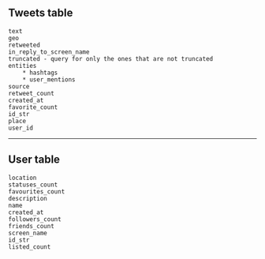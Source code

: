 ## Tweets table

	text
	geo
	retweeted
	in_reply_to_screen_name
	truncated - query for only the ones that are not truncated
	entities
		* hashtags
		* user_mentions
	source
	retweet_count
	created_at
	favorite_count
	id_str
	place
	user_id

------------------------

## User table
	location
	statuses_count
	favourites_count
	description
	name
	created_at
	followers_count
	friends_count
	screen_name
	id_str
	listed_count
